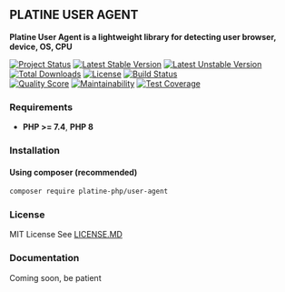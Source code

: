 ## PLATINE USER AGENT
**Platine User Agent is a lightweight library for detecting user browser, device, OS, CPU**

[![Project Status](http://opensource.box.com/badges/active.svg)](http://opensource.box.com/badges)
[![Latest Stable Version](https://poser.pugx.org/platine-php/user-agent/v)](https://packagist.org/packages/platine-php/user-agent)
[![Latest Unstable Version](https://poser.pugx.org/platine-php/user-agent/v/unstable)](https://packagist.org/packages/platine-php/user-agent)
[![Total Downloads](https://poser.pugx.org/platine-php/user-agent/downloads)](https://packagist.org/packages/platine-php/user-agent)
[![License](https://poser.pugx.org/platine-php/user-agent/license)](https://packagist.org/packages/platine-php/user-agent)
[![Build Status](https://img.shields.io/travis/platine-php/user-agent/develop.svg?style=flat-square)](https://travis-ci.com/platine-php/user-agent)  
[![Quality Score](https://img.shields.io/scrutinizer/g/platine-php/user-agent.svg?style=flat-square)](https://scrutinizer-ci.com/g/platine-php/user-agent)
[![Maintainability](https://api.codeclimate.com/v1/badges/fce7af62ce839db79c6d/maintainability)](https://codeclimate.com/github/platine-php/user-agent/maintainability)
[![Test Coverage](https://api.codeclimate.com/v1/badges/fce7af62ce839db79c6d/test_coverage)](https://codeclimate.com/github/platine-php/user-agent/test_coverage)

### Requirements 
- **PHP >= 7.4**, **PHP 8** 

### Installation
#### Using composer (recommended)
```bash
composer require platine-php/user-agent
```

### License
MIT License See [LICENSE.MD](LICENSE.MD)

### Documentation 
Coming soon, be patient